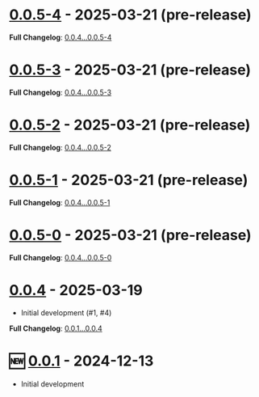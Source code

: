 # [0.0.5-4](https://github.com/kenherring/bats-test-runner/releases/tag/0.0.5-4) - 2025-03-21 (pre-release)



**Full Changelog**: [0.0.4...0.0.5-4](https://github.com/kenherring/bats-test-runner/compare/0.0.4...0.0.5-4)

# [0.0.5-3](https://github.com/kenherring/bats-test-runner/releases/tag/0.0.5-3) - 2025-03-21 (pre-release)



**Full Changelog**: [0.0.4...0.0.5-3](https://github.com/kenherring/bats-test-runner/compare/0.0.4...0.0.5-3)

# [0.0.5-2](https://github.com/kenherring/bats-test-runner/releases/tag/0.0.5-2) - 2025-03-21 (pre-release)



**Full Changelog**: [0.0.4...0.0.5-2](https://github.com/kenherring/bats-test-runner/compare/0.0.4...0.0.5-2)

# [0.0.5-1](https://github.com/kenherring/bats-test-runner/releases/tag/0.0.5-1) - 2025-03-21 (pre-release)



**Full Changelog**: [0.0.4...0.0.5-1](https://github.com/kenherring/bats-test-runner/compare/0.0.4...0.0.5-1)

# [0.0.5-0](https://github.com/kenherring/bats-test-runner/releases/tag/0.0.5-0) - 2025-03-21 (pre-release)



**Full Changelog**: [0.0.4...0.0.5-0](https://github.com/kenherring/bats-test-runner/compare/0.0.4...0.0.5-0)

# [0.0.4](https://github.com/kenherring/bats-test-runner/releases/tag/0.0.4) - 2025-03-19

 * Initial development (#1, #4)

**Full Changelog**: [0.0.1...0.0.4](https://github.com/kenherring/bats-test-runner/compare/0.0.1...0.0.4)

# 🆕 [0.0.1](https://github.com/kenherring/bats-test-runner/releases/tag/0.0.1) - 2024-12-13

* Initial development

